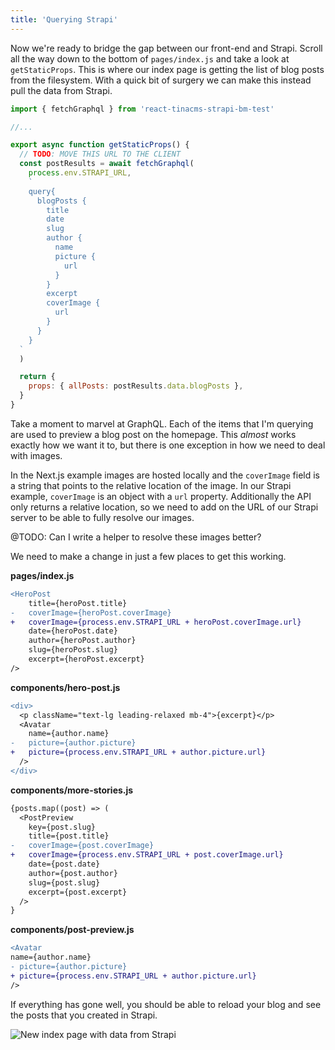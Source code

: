 ```yaml
---
title: 'Querying Strapi'
---
```


Now we're ready to bridge the gap between our front-end and Strapi. Scroll all the way down to the bottom of `pages/index.js` and take a look at `getStaticProps`. This is where our index page is getting the list of blog posts from the filesystem. With a quick bit of surgery we can make this instead pull the data from Strapi.

```js
import { fetchGraphql } from 'react-tinacms-strapi-bm-test'

//...

export async function getStaticProps() {
  // TODO: MOVE THIS URL TO THE CLIENT
  const postResults = await fetchGraphql(
    process.env.STRAPI_URL,
    `
    query{
      blogPosts {
        title
        date
        slug
        author {
          name
          picture { 
            url
          }
        }
        excerpt
        coverImage {
          url
        }
      }
    }
  `
  )

  return {
    props: { allPosts: postResults.data.blogPosts },
  }
}
```

Take a moment to marvel at GraphQL. Each of the items that I'm querying are used to preview a blog post on the homepage. This _almost_ works exactly how we want it to, but there is one exception in how we need to deal with images.

In the Next.js example images are hosted locally and the `coverImage` field is a string that points to the relative location of the image. In our Strapi example, `coverImage` is an object with a `url` property. Additionally the API only returns a relative location, so we need to add on the URL of our Strapi server to be able to fully resolve our images.

@TODO: Can I write a helper to resolve these images better?

We need to make a change in just a few places to get this working.

**pages/index.js**

```diff
<HeroPost
    title={heroPost.title}
-   coverImage={heroPost.coverImage}
+   coverImage={process.env.STRAPI_URL + heroPost.coverImage.url}
    date={heroPost.date}
    author={heroPost.author}
    slug={heroPost.slug}
    excerpt={heroPost.excerpt}
/>
```

**components/hero-post.js**

```diff
<div>
  <p className="text-lg leading-relaxed mb-4">{excerpt}</p>
  <Avatar
    name={author.name}
-   picture={author.picture}
+   picture={process.env.STRAPI_URL + author.picture.url}
  />
</div>
```

**components/more-stories.js**

```diff
{posts.map((post) => (
  <PostPreview
    key={post.slug}
    title={post.title}
-   coverImage={post.coverImage}
+   coverImage={process.env.STRAPI_URL + post.coverImage.url}
    date={post.date}
    author={post.author}
    slug={post.slug}
    excerpt={post.excerpt}
  />
}
```

**components/post-preview.js**

```diff
<Avatar
name={author.name}
- picture={author.picture}
+ picture={process.env.STRAPI_URL + author.picture.url}
/>
```

If everything has gone well, you should be able to reload your blog and see the posts that you created in Strapi.

![New index page with data from Strapi](/img/strapi-guide/updated_index.png)
